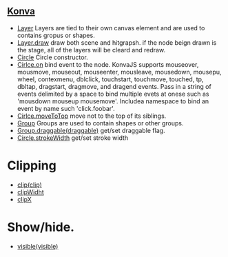 
## [Konva](https://konvajs.org/api/Konva.html)

- [Layer](https://konvajs.org/api/Konva.Layer.html) Layers are tied to their own canvas element and are used to contains gropus or shapes.
- [Layer.draw](https://konvajs.org/api/Konva.Layer.html#draw__anchor) draw both scene and hitgrapsh. if the node beign drawn is the stage, all of the layers will be cleard and redraw.
- [Circle](https://konvajs.org/api/Konva.Circle.html) Circle constructor.
- [Cirlce.on](https://konvajs.org/api/Konva.Circle.html#on__anchor) bind event to the node. KonvaJS supports mouseover, mousmove, mouseout, mouseenter, mousleave, mousedown, mousepu, wheel, contexmenu, dblclick, touchstart, touchmove, touched, tp, dbltap, dragstart, dragmove, and dragend events. Pass in a string of events delimited by a space to bind multiple evets at onese such as 'mousdown mouseup mousemove'.  Includea namespace to bind an event by name such 'click.foobar'.
- [Cirlce.moveToTop](https://konvajs.org/api/Konva.Circle.html#moveToTop__anchor) move not to the top of its siblings.
- [Group](https://konvajs.org/api/Konva.Group.html) Groups are used to contain shapes or other groups. 
- [Group.draggable(draggable)](https://konvajs.org/api/Konva.Group.html#draggable__anchor) get/set draggable flag.
- [Circle.strokeWidth](https://konvajs.org/api/Konva.Circle.html#strokeWidth__anchor) get/set stroke width

# Clipping 

- [clip(clip)](https://konvajs.org/api/Konva.Group.html#clip__anchor)
- [clipWidht](https://konvajs.org/api/Konva.Group.html#clipWidth__anchor)
- [clipX](https://konvajs.org/api/Konva.Group.html#clipX__anchor)

# Show/hide.

- [visible(visible)](https://konvajs.org/api/Konva.Image.html#visible__anchor)